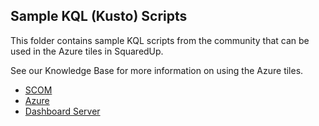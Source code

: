 ## Sample KQL (Kusto) Scripts

This folder contains sample KQL scripts from the community that can be used in the Azure tiles in SquaredUp.

See our Knowledge Base for more information on using the Azure tiles.

 - [SCOM](https://support.squaredup.com/hc/en-us/articles/360019292097)
 - [Azure](https://support.squaredup.com/hc/en-us/articles/360020393818)
 - [Dashboard Server](https://support.squaredup.com/hc/en-us/articles/4402410303889)